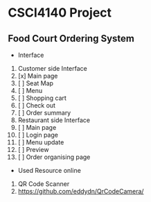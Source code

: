# CSCI4140 Project
## Food Court Ordering System
- Interface
1. Customer side Interface
  1. [x] Main page
  1. [ ] Seat Map
  1. [ ] Menu
  1. [ ] Shopping cart
  1. [ ] Check out
  1. [ ] Order summary
1. Restaurant side Interface
  1. [ ] Main page
  1. [ ] Login page
  1. [ ] Menu update
  1. [ ] Preview
  1. [ ] Order organising page


- Used Resource online
1. QR Code Scanner
  1. https://github.com/eddydn/QrCodeCamera/
